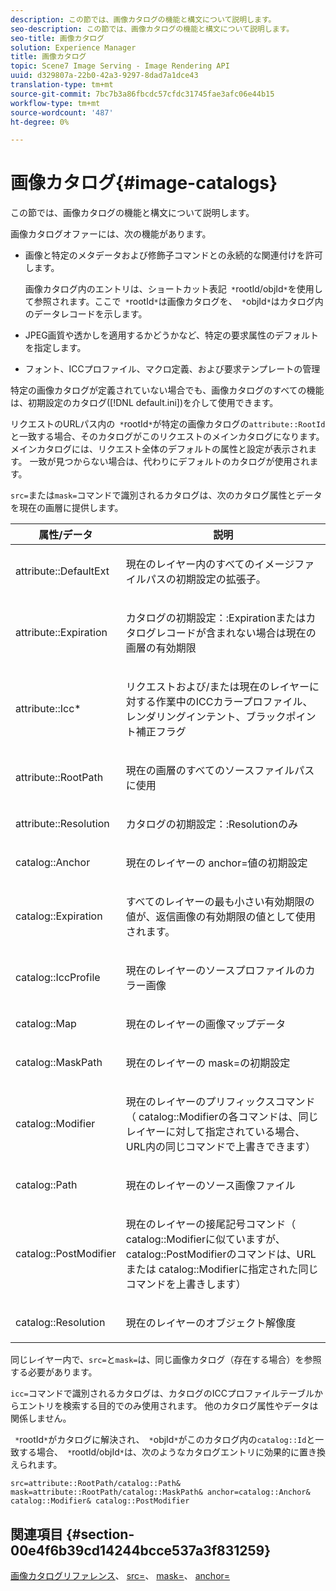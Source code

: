 ```yaml
---
description: この節では、画像カタログの機能と構文について説明します。
seo-description: この節では、画像カタログの機能と構文について説明します。
seo-title: 画像カタログ
solution: Experience Manager
title: 画像カタログ
topic: Scene7 Image Serving - Image Rendering API
uuid: d329807a-22b0-42a3-9297-8dad7a1dce43
translation-type: tm+mt
source-git-commit: 7bc7b3a86fbcdc57cfdc31745fae3afc06e44b15
workflow-type: tm+mt
source-wordcount: '487'
ht-degree: 0%

---
```



# 画像カタログ{#image-catalogs}

この節では、画像カタログの機能と構文について説明します。

画像カタログオファーには、次の機能があります。

* 画像と特定のメタデータおよび修飾子コマンドとの永続的な関連付けを許可します。

   画像カタログ内のエントリは、ショートカット表記` *`rootId/objId`*`を使用して参照されます。ここで` *`rootId`*`は画像カタログを、` *`objId`*`はカタログ内のデータレコードを示します。
* JPEG画質や透かしを適用するかどうかなど、特定の要求属性のデフォルトを指定します。
* フォント、ICCプロファイル、マクロ定義、および要求テンプレートの管理

特定の画像カタログが定義されていない場合でも、画像カタログのすべての機能は、初期設定のカタログ([!DNL default.ini])を介して使用できます。

リクエストのURLパス内の` *`rootId`*`が特定の画像カタログの`attribute::RootId`と一致する場合、そのカタログがこのリクエストのメインカタログになります。 メインカタログには、リクエスト全体のデフォルトの属性と設定が表示されます。 一致が見つからない場合は、代わりにデフォルトのカタログが使用されます。

`src=`または`mask=`コマンドで識別されるカタログは、次のカタログ属性とデータを現在の画層に提供します。

<table id="table_D3FA66EA5D054745900DE5A120885AA8"> 
 <thead> 
  <tr> 
   <th class="entry"> <b> 属性/データ</b> </th> 
   <th class="entry"> <b> 説明</b> </th> 
  </tr> 
 </thead>
 <tbody> 
  <tr> 
   <td> <p> <span class="codeph"> attribute::DefaultExt</span> </p> </td> 
   <td> <p> 現在のレイヤー内のすべてのイメージファイルパスの初期設定の拡張子。 </p> </td> 
  </tr> 
  <tr> 
   <td> <p> <span class="codeph"> attribute::Expiration</span> </p> </td> 
   <td> <p> <span class="codeph">カタログの初期設定：:Expiration</span>またはカタログレコードが含まれない場合は現在の画層の有効期限 </p> </td> 
  </tr> 
  <tr> 
   <td> <p> <span class="codeph"> attribute::Icc*</span> </p> </td> 
   <td> <p> リクエストおよび/または現在のレイヤーに対する作業中のICCカラープロファイル、レンダリングインテント、ブラックポイント補正フラグ </p> </td> 
  </tr> 
  <tr> 
   <td> <p> <span class="codeph"> attribute::RootPath</span> </p> </td> 
   <td> <p> 現在の画層のすべてのソースファイルパスに使用 </p> </td> 
  </tr> 
  <tr> 
   <td> <p> <span class="codeph"> attribute::Resolution</span> </p> </td> 
   <td> <p> <span class="codeph">カタログの初期設定：:Resolution</span>のみ </p> </td> 
  </tr> 
  <tr> 
   <td> <p> <span class="codeph"> catalog::Anchor</span> </p> </td> 
   <td> <p> 現在のレイヤーの<span class="codeph"> anchor=</span>値の初期設定 </p> </td> 
  </tr> 
  <tr> 
   <td> <p> <span class="codeph"> catalog::Expiration</span> </p> </td> 
   <td> <p> すべてのレイヤーの最も小さい有効期限の値が、返信画像の有効期限の値として使用されます。 </p> </td> 
  </tr> 
  <tr> 
   <td> <p> <span class="codeph"> catalog::IccProfile</span> </p> </td> 
   <td> <p> 現在のレイヤーのソースプロファイルのカラー画像 </p> </td> 
  </tr> 
  <tr> 
   <td> <p> <span class="codeph"> catalog::Map</span> </p> </td> 
   <td> <p> 現在のレイヤーの画像マップデータ </p> </td> 
  </tr> 
  <tr> 
   <td> <p> <span class="codeph"> catalog::MaskPath</span> </p> </td> 
   <td> <p> 現在のレイヤーの<span class="codeph"> mask=</span>の初期設定 </p> </td> 
  </tr> 
  <tr> 
   <td> <p> <span class="codeph"> catalog::Modifier</span> </p> </td> 
   <td> <p> 現在のレイヤーのプリフィックスコマンド（<span class="codeph"> catalog::Modifier</span>の各コマンドは、同じレイヤーに対して指定されている場合、URL内の同じコマンドで上書きできます） </p> </td> 
  </tr> 
  <tr> 
   <td> <p> <span class="codeph"> catalog::Path</span> </p> </td> 
   <td> <p> 現在のレイヤーのソース画像ファイル </p> </td> 
  </tr> 
  <tr> 
   <td> <p> <span class="codeph"> catalog::PostModifier</span> </p> </td> 
   <td> <p> 現在のレイヤーの接尾記号コマンド（<span class="codeph"> catalog::Modifier</span>に似ていますが、<span class="codeph"> catalog::PostModifier</span>のコマンドは、URLまたは<span class="codeph"> catalog::Modifier</span>に指定された同じコマンドを上書きします） </p> </td> 
  </tr> 
  <tr> 
   <td> <p> <span class="codeph"> catalog::Resolution</span> </p> </td> 
   <td> <p> 現在のレイヤーのオブジェクト解像度 </p> </td> 
  </tr> 
 </tbody> 
</table>

同じレイヤー内で、`src=`と`mask=`は、同じ画像カタログ（存在する場合）を参照する必要があります。

`icc=`コマンドで識別されるカタログは、カタログのICCプロファイルテーブルからエントリを検索する目的でのみ使用されます。 他のカタログ属性やデータは関係しません。

` *`rootId`*`がカタログに解決され、` *`objId`*`がこのカタログ内の`catalog::Id`と一致する場合、` *`rootId/objId`*`は、次のようなカタログエントリに効果的に置き換えられます。

`src=attribute::RootPath/catalog::Path& mask=attribute::RootPath/catalog::MaskPath& anchor=catalog::Anchor& catalog::Modifier& catalog::PostModifier`

## 関連項目 {#section-00e4f6b39cd14244bcce537a3f831259}

[画像カタログリファレンス](../../../../../is-api/image-catalog/image-serving-api-ref/c-image-catalog-reference/c-overview/c-overview.md#concept-9ce2b6a133de45f783e95cabc5810ac3)、 [src=](../../../../../is-api/http-ref/image-serving-api-ref/c-http-protocol-reference/c-command-reference/r-src.md#reference-f6506637778c4c69bf106a7924a91ab1)、 [mask=](../../../../../is-api/http-ref/image-serving-api-ref/c-http-protocol-reference/c-command-reference/r-mask.md#reference-922254e027404fb890b850e2723ee06e)、 [anchor=](../../../../../is-api/http-ref/image-serving-api-ref/c-http-protocol-reference/c-command-reference/r-anchor.md#reference-6661e548ab284b82828d8d94c8ddeb7c)
